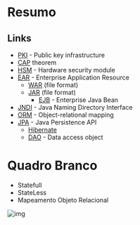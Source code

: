 # Resumo

## Links
- [PKI] - Public key infrastructure
- [CAP] theorem
- [HSM] - Hardware security module
- [EAR] - Enterprise Application Resource
    - [WAR]  (file format)
    - [JAR] (file format)
        - [EJB] - Enterprise Java Bean  
- [JNDI] - Java Naming Directory Interface
- [ORM] - Object-relational mapping
- [JPA] - Java Persistence API
    - [Hibernate]
    - [DAO] - Data access object

# Quadro Branco

- Statefull
- StateLess
- Mapeamento Objeto Relacional

![img](http://s4.postimg.org/l395ajsa5/Diagrama4.png)

[PKI]:http://en.wikipedia.org/wiki/Public_key_infrastructure
[CAP]:http://en.wikipedia.org/wiki/CAP_theorem
[HSM]:http://en.wikipedia.org/wiki/Hardware_security_module
[WAR]:http://en.wikipedia.org/wiki/WAR_%28file_format%29
[JAR]:http://en.wikipedia.org/wiki/JAR_(file_format)
[EJB]:http://en.wikipedia.org/wiki/Enterprise_JavaBeans
[JNDI]:http://en.wikipedia.org/wiki/Java_Naming_and_Directory_Interface
[EAR]:http://en.wikipedia.org/wiki/EAR_%28file_format%29
[ORM]:http://en.wikipedia.org/wiki/Object-relational_mapping
[JPA]:http://en.wikipedia.org/wiki/Java_Persistence_API
[Hibernate]:http://hibernate.org/
[DAO]:http://en.wikipedia.org/wiki/Data_access_object
